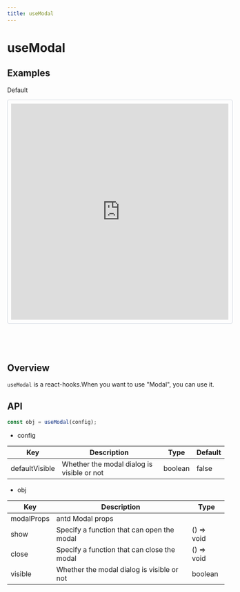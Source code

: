 ```yaml
---
title: useModal
---
```


# useModal


## Examples

Default

<iframe src="https://codesandbox.io/embed/usemodalexample1-2hrtp?fontsize=14" title="sunflower" allow="geolocation; microphone; camera; midi; vr; accelerometer; gyroscope; payment; ambient-light-sensor; encrypted-media; usb" style="width:100%; height:500px; margin-bottom: 60px; border: 1px solid rgb(206, 212, 222); padding: 0.6em; border-radius: 4px; overflow: hidden;" sandbox="allow-modals allow-forms allow-popups allow-scripts allow-same-origin"></iframe>


## Overview

`useModal` is a react-hooks.When you want to use "Modal", you can use it.


## API

```jsx
const obj = useModal(config);
```

- config

<table>
  <thead>
    <tr>
      <th>Key</th>
      <th>Description</th>
      <th>Type</th>
      <th>Default</th>
    </tr>
  </thead>
  <tbody>
    <tr>
      <td>defaultVisible</td>
      <td>Whether the modal dialog is visible or not</td>
      <td>boolean</td>
      <td>false</td>
    </tr>
  </tbody>
</table>


- obj

<table>
  <thead>
    <tr>
      <th>Key</th>
      <th>Description</th>
      <th>Type</th>
    </tr>
  </thead>
  <tbody>
    <tr>
      <td>modalProps</td>
      <td>antd Modal props</td>
      <td></td>
    </tr>
    <tr>
      <td>show</td>
      <td>Specify a function that can open the modal</td>
      <td>() => void</td>
    </tr>
    <tr>
      <td>close</td>
      <td>Specify a function that can close the modal</td>
      <td>() => void</td>
    </tr>
    <tr>
      <td>visible</td>
      <td>Whether the modal dialog is visible or not</td>
      <td>boolean</td>
    </tr>
  </tbody>
</table>
